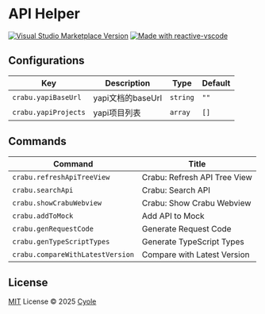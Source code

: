 # API Helper

<a href="https://marketplace.visualstudio.com/items?itemName=antfu.ext-name" target="__blank"><img src="https://img.shields.io/visual-studio-marketplace/v/antfu.ext-name.svg?color=eee&amp;label=VS%20Code%20Marketplace&logo=visual-studio-code" alt="Visual Studio Marketplace Version" /></a>
<a href="https://kermanx.github.io/reactive-vscode/" target="__blank"><img src="https://img.shields.io/badge/made_with-reactive--vscode-%23007ACC?style=flat&labelColor=%23229863"  alt="Made with reactive-vscode" /></a>

## Configurations

<!-- configs -->

| Key                  | Description    | Type     | Default |
| -------------------- | -------------- | -------- | ------- |
| `crabu.yapiBaseUrl`  | yapi文档的baseUrl | `string` | `""`    |
| `crabu.yapiProjects` | yapi项目列表       | `array`  | `[]`    |

<!-- configs -->

## Commands

<!-- commands -->

| Command                          | Title                        |
| -------------------------------- | ---------------------------- |
| `crabu.refreshApiTreeView`       | Crabu: Refresh API Tree View |
| `crabu.searchApi`                | Crabu: Search API            |
| `crabu.showCrabuWebview`         | Crabu: Show Crabu Webview    |
| `crabu.addToMock`                | Add API to Mock              |
| `crabu.genRequestCode`           | Generate Request Code        |
| `crabu.genTypeScriptTypes`       | Generate TypeScript Types    |
| `crabu.compareWithLatestVersion` | Compare with Latest Version  |

<!-- commands -->

## License

[MIT](./LICENSE.md) License © 2025 [Cyole](https://github.com/cyole)
